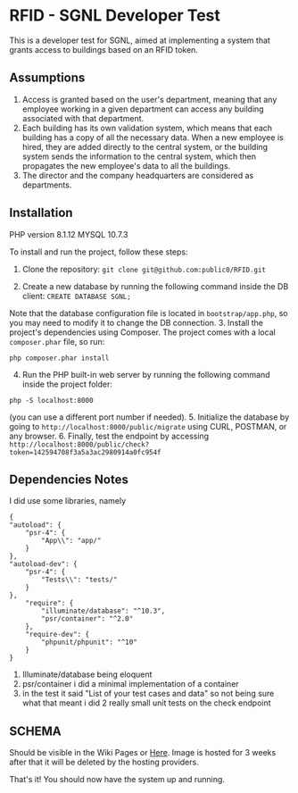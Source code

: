 # RFID - SGNL Developer Test

This is a developer test for SGNL, aimed at implementing a system that grants access to buildings based on an RFID token.

## Assumptions

1. Access is granted based on the user's department, meaning that any employee working in a given department can access any building associated with that department.
2. Each building has its own validation system, which means that each building has a copy of all the necessary data. When a new employee is hired, they are added directly to the central system, or the building system sends the information to the central system, which then propagates the new employee's data to all the buildings.
3. The director and the company headquarters are considered as departments.

## Installation

PHP version 8.1.12
MYSQL 10.7.3

To install and run the project, follow these steps:

1. Clone the repository: 
```git clone git@github.com:public0/RFID.git```

2. Create a new database by running the following command inside the DB client: 
```CREATE DATABASE SGNL;```

Note that the database configuration file is located in `bootstrap/app.php`, so you may need to modify it to change the DB connection.
3. Install the project's dependencies using Composer. The project comes with a local `composer.phar` file, so run: 

```php composer.phar install```

4. Run the PHP built-in web server by running the following command inside the project folder: 

```php -S localhost:8000```

(you can use a different port number if needed).
5. Initialize the database by going to `http://localhost:8000/public/migrate` using CURL, POSTMAN, or any browser.
6. Finally, test the endpoint by accessing `http://localhost:8000/public/check?token=142594708f3a5a3ac2980914a0fc954f`

## Dependencies Notes
I did use some libraries, namely 
```
{
"autoload": {
    "psr-4": {
        "App\\": "app/"
    }
},
"autoload-dev": {
    "psr-4": {
        "Tests\\": "tests/"
    }
},
    "require": {
        "illuminate/database": "^10.3",
        "psr/container": "^2.0"
    },
    "require-dev": {
        "phpunit/phpunit": "^10"
    }
}
```
1. Illuminate/database being eloquent
2. psr/container i did a minimal implementation of a container
3. in the test it said "List of your test cases and data" so not being sure what that meant i did 2 really small unit tests on the check endpoint

## SCHEMA
Should be visible in the Wiki Pages or <a href="https://github.com/public0/RFID/wiki">Here</a>. Image is hosted for 3 weeks after that it will be deleted by the hosting providers.

That's it! You should now have the system up and running.
